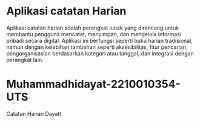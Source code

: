 # Aplikasi catatan Harian
Aplikasi catatan harian adalah perangkat lunak yang dirancang untuk membantu pengguna mencatat, menyimpan, dan mengelola informasi pribadi secara digital. Aplikasi ini berfungsi seperti buku harian tradisional, namun dengan kelebihan tambahan seperti aksesibilitas, fitur pencarian, pengorganisasian berdasarkan kategori atau tanggal, dan integrasi dengan perangkat lain.

# Muhammadhidayat-2210010354-UTS
 Catatan Harian Dayatt
